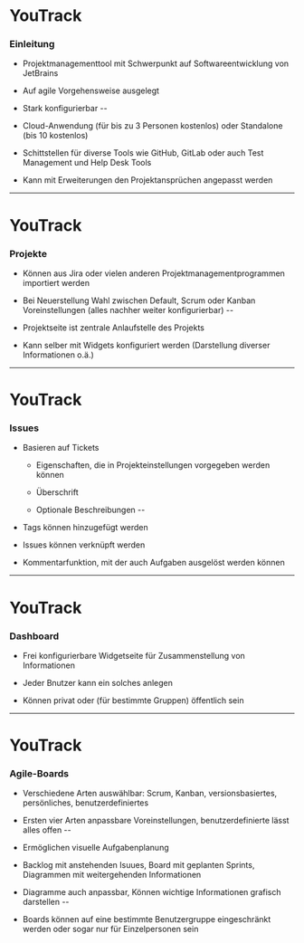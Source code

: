 # YouTrack

### Einleitung

+ Projektmanagementtool mit Schwerpunkt auf Softwareentwicklung von JetBrains

+ Auf agile Vorgehensweise ausgelegt

+ Stark konfigurierbar
--


+ Cloud-Anwendung (für bis zu 3 Personen kostenlos) oder Standalone (bis 10 kostenlos)

+ Schittstellen für diverse Tools wie GitHub, GitLab oder auch Test Management und Help Desk Tools

+ Kann mit Erweiterungen den Projektansprüchen angepasst werden

---
# YouTrack

### Projekte

+ Können aus Jira oder vielen anderen Projektmanagementprogrammen importiert werden

+ Bei Neuerstellung Wahl zwischen Default, Scrum oder Kanban Voreinstellungen (alles nachher weiter konfigurierbar)
--


+ Projektseite ist zentrale Anlaufstelle des Projekts

+ Kann selber mit Widgets konfiguriert werden (Darstellung diverser Informationen o.ä.)

---
# YouTrack

### Issues

+ Basieren auf Tickets

	+ Eigenschaften, die in Projekteinstellungen vorgegeben werden können
	
	+ Überschrift
	
	+ Optionale Beschreibungen
--


+ Tags können hinzugefügt werden

+ Issues können verknüpft werden

+ Kommentarfunktion, mit der auch Aufgaben ausgelöst werden können

---
# YouTrack

### Dashboard

+ Frei konfigurierbare Widgetseite für Zusammenstellung von Informationen

+ Jeder Bnutzer kann ein solches anlegen

+ Können privat oder (für bestimmte Gruppen) öffentlich sein

---
# YouTrack

### Agile-Boards

+ Verschiedene Arten auswählbar: Scrum, Kanban, versionsbasiertes, persönliches, benutzerdefiniertes

+ Ersten vier Arten anpassbare Voreinstellungen, benutzerdefinierte lässt alles offen
--


+ Ermöglichen visuelle Aufgabenplanung

+ Backlog mit anstehenden Isuues, Board mit geplanten Sprints, Diagrammen mit weitergehenden Informationen

+ Diagramme auch anpassbar, Können wichtige Informationen grafisch darstellen
--


+ Boards können auf eine bestimmte Benutzergruppe eingeschränkt werden oder sogar nur für Einzelpersonen sein